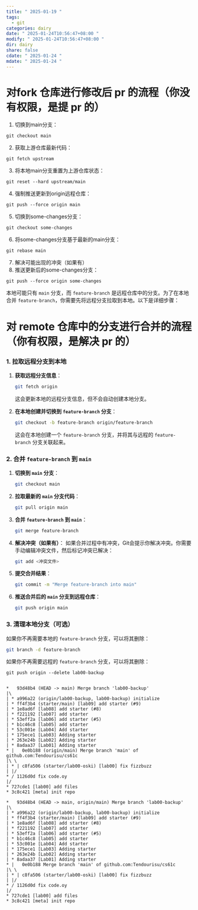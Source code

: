 ```yaml
---
title: " 2025-01-19 "
tags:
  - git
categories: dairy
date: " 2025-01-24T10:56:47+08:00 "
modify: " 2025-01-24T10:56:47+08:00 "
dir: dairy
share: false
cdate: " 2025-01-24 "
mdate: " 2025-01-24 "
---
```


# 对fork 仓库进行修改后 pr 的流程（你没有权限，是提 pr 的）

1. 切换到main分支： 

```shell
git checkout main
```

2. 获取上游仓库最新代码： 

```shell
git fetch upstream
```

3. 将本地main分支重置为上游仓库状态： 

```shell
git reset --hard upstream/main
```

4. 强制推送更新到origin远程仓库： 

```shell
git push --force origin main
```

5. 切换到some-changes分支： 

```shell
git checkout some-changes
```

6. 将some-changes分支基于最新的main分支： 

```shell
git rebase main
```

7. 解决可能出现的冲突（如果有）
8. 推送更新后的some-changes分支： 

```shell
git push --force origin some-changes
```

本地可能只有 `main` 分支，而 `feature-branch` 是远程仓库中的分支。为了在本地合并 `feature-branch`，你需要先将远程分支拉取到本地。以下是详细步骤：

# 对 remote 仓库中的分支进行合并的流程（你有权限，是解决 pr 的）

### 1. 拉取远程分支到本地

1. **获取远程分支信息**：

    ```bash
    git fetch origin
    ```

    这会更新本地的远程分支信息，但不会自动创建本地分支。

2. **在本地创建并切换到 `feature-branch` 分支**：

    ```bash
    git checkout -b feature-branch origin/feature-branch
    ```

    这会在本地创建一个 `feature-branch` 分支，并将其与远程的 `feature-branch` 分支关联起来。

### 2. 合并 `feature-branch` 到 `main`

1. **切换到 `main` 分支**：

    ```bash
    git checkout main
    ```

2. **拉取最新的 `main` 分支代码**：

    ```bash
    git pull origin main
    ```

3. **合并 `feature-branch` 到 `main`**：

    ```bash
    git merge feature-branch
    ```

4. **解决冲突（如果有）**： 如果合并过程中有冲突，Git会提示你解决冲突。你需要手动编辑冲突文件，然后标记冲突已解决：    

    ```bash
    git add <冲突文件>
    ```

5. **提交合并结果**：

    ```bash
    git commit -m "Merge feature-branch into main"
    ```

6. **推送合并后的 `main` 分支到远程仓库**：

    ```bash
    git push origin main
    ```

### 3. 清理本地分支（可选）

如果你不再需要本地的 `feature-branch` 分支，可以将其删除：

```bash
git branch -d feature-branch
```

如果你不再需要远程的 `feature-branch` 分支，可以将其删除：

```shell
git push origin --delete lab00-backup
```

```

*   93d48b4 (HEAD -> main) Merge branch 'lab00-backup'
|\  
| * a996a22 (origin/lab00-backup, lab00-backup) initialize
| * ff4f3b4 (starter/main) [lab09] add starter (#9)
| * 1e8ad6f [lab08] add starter (#8)
| * f221192 [lab07] add starter
| * 53eff2a [lab06] add starter (#5)
| * b1c46c8 [lab05] add starter
| * 53c001e [Lab04] Add starter
| * 175ece1 [Lab03] Adding starter
| * 263e24b [Lab02] Adding starter
| * 8adaa37 [Lab01] Adding starter
* |   0e0b188 (origin/main) Merge branch 'main' of github.com:Tendourisu/cs61c
|\ \  
| * | c8fa506 (starter/lab00-oski) [lab00] fix fizzbuzz
| |/  
* / 1126d0d fix code.oy
|/  
* 727cde1 [lab00] add files
* 3c8c421 [meta] init repo
```

```
*   93d48b4 (HEAD -> main, origin/main) Merge branch 'lab00-backup'
|\  
| * a996a22 (origin/lab00-backup, lab00-backup) initialize
| * ff4f3b4 (starter/main) [lab09] add starter (#9)
| * 1e8ad6f [lab08] add starter (#8)
| * f221192 [lab07] add starter
| * 53eff2a [lab06] add starter (#5)
| * b1c46c8 [lab05] add starter
| * 53c001e [Lab04] Add starter
| * 175ece1 [Lab03] Adding starter
| * 263e24b [Lab02] Adding starter
| * 8adaa37 [Lab01] Adding starter
* |   0e0b188 Merge branch 'main' of github.com:Tendourisu/cs61c
|\ \  
| * | c8fa506 (starter/lab00-oski) [lab00] fix fizzbuzz
| |/  
* / 1126d0d fix code.oy
|/  
* 727cde1 [lab00] add files
* 3c8c421 [meta] init repo
```
